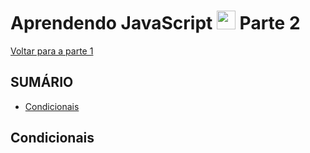 # Aprendendo JavaScript <img width="30rem" src="https://cdn.jsdelivr.net/gh/devicons/devicon@latest/icons/javascript/javascript-plain.svg"/> Parte 2 

[Voltar para a parte 1](../README.md)

## SUMÁRIO
- [Condicionais](#condicionais)

## Condicionais